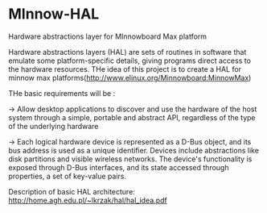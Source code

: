MInnow-HAL
==========

Hardware abstractions layer for MInnowboard Max platform

Hardware abstractions layers (HAL) are sets of routines in software that emulate some platform-specific details, giving programs direct access to the hardware resources.  THe idea of this project is to create a HAL for minnow max platforms(http://www.elinux.org/Minnowboard:MinnowMax) 

THe basic requirements will be : 

-> Allow desktop applications to discover and use the hardware of the host system through a simple, portable and abstract API, regardless of the type of the underlying hardware

-> Each logical hardware device is represented as a D-Bus object, and its bus address is used as a unique identifier. Devices include abstractions like disk partitions and visible wireless networks. The device's functionality is exposed through D-Bus interfaces, and its state accessed through properties, a set of key-value pairs.

Description of basic HAL architecture: 
http://home.agh.edu.pl/~lkrzak/hal/hal_idea.pdf


